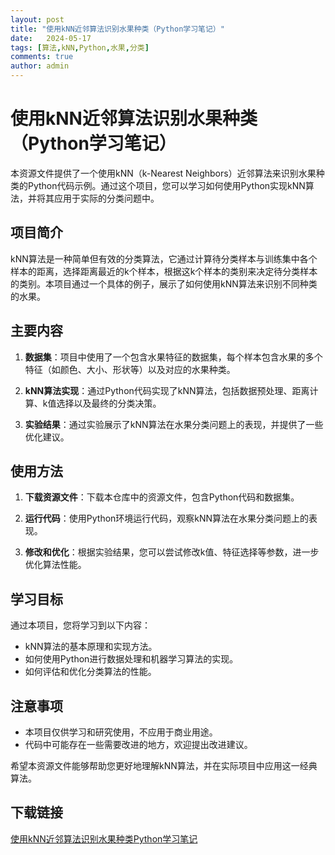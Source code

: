 ```yaml
---
layout: post
title: "使用kNN近邻算法识别水果种类（Python学习笔记）"
date:   2024-05-17
tags: [算法,kNN,Python,水果,分类]
comments: true
author: admin
---
```

# 使用kNN近邻算法识别水果种类（Python学习笔记）

本资源文件提供了一个使用kNN（k-Nearest Neighbors）近邻算法来识别水果种类的Python代码示例。通过这个项目，您可以学习如何使用Python实现kNN算法，并将其应用于实际的分类问题中。

## 项目简介

kNN算法是一种简单但有效的分类算法，它通过计算待分类样本与训练集中各个样本的距离，选择距离最近的k个样本，根据这k个样本的类别来决定待分类样本的类别。本项目通过一个具体的例子，展示了如何使用kNN算法来识别不同种类的水果。

## 主要内容

1. **数据集**：项目中使用了一个包含水果特征的数据集，每个样本包含水果的多个特征（如颜色、大小、形状等）以及对应的水果种类。

2. **kNN算法实现**：通过Python代码实现了kNN算法，包括数据预处理、距离计算、k值选择以及最终的分类决策。

3. **实验结果**：通过实验展示了kNN算法在水果分类问题上的表现，并提供了一些优化建议。

## 使用方法

1. **下载资源文件**：下载本仓库中的资源文件，包含Python代码和数据集。

2. **运行代码**：使用Python环境运行代码，观察kNN算法在水果分类问题上的表现。

3. **修改和优化**：根据实验结果，您可以尝试修改k值、特征选择等参数，进一步优化算法性能。

## 学习目标

通过本项目，您将学习到以下内容：

- kNN算法的基本原理和实现方法。
- 如何使用Python进行数据处理和机器学习算法的实现。
- 如何评估和优化分类算法的性能。

## 注意事项

- 本项目仅供学习和研究使用，不应用于商业用途。
- 代码中可能存在一些需要改进的地方，欢迎提出改进建议。

希望本资源文件能够帮助您更好地理解kNN算法，并在实际项目中应用这一经典算法。

## 下载链接

[使用kNN近邻算法识别水果种类Python学习笔记](https://pan.quark.cn/s/d47afcc4a1a2)